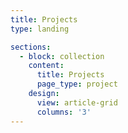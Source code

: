 ```yaml
---
title: Projects
type: landing

sections:
  - block: collection
    content:
      title: Projects
      page_type: project
    design:
      view: article-grid
      columns: '3'
---
```

